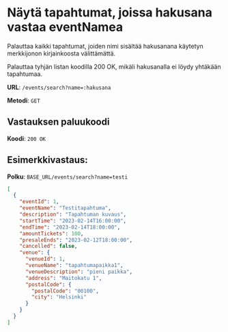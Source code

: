 # Näytä tapahtumat, joissa hakusana vastaa eventNamea

Palauttaa kaikki tapahtumat, joiden nimi sisältää hakusanana käytetyn merkkijonon kirjainkoosta välittämättä.

Palauttaa tyhjän listan koodilla 200 OK, mikäli hakusanalla ei löydy yhtäkään tapahtumaa.

**URL**: `/events/search?name=:hakusana`

**Metodi**: `GET`

## Vastauksen paluukoodi

**Koodi**: `200 OK`

## Esimerkkivastaus:

**Polku**: `BASE_URL/events/search?name=testi`

```json
[
  {
    "eventId": 1,
    "eventName": "Testitapahtuma",
    "description": "Tapahtuman kuvaus",
    "startTime": "2023-02-14T16:00:00",
    "endTime": "2023-02-14T18:00:00",
    "amountTickets": 100,
    "presaleEnds": "2023-02-12T18:00:00",
    "cancelled": false,
    "venue": {
      "venueId": 1,
      "venueName": "tapahtumapaikka1",
      "venueDescription": "pieni paikka",
      "address": "Maitokatu 1",
      "postalCode": {
        "postalCode": "00100",
        "city": "Helsinki"
      }
    }
  }
]
```

